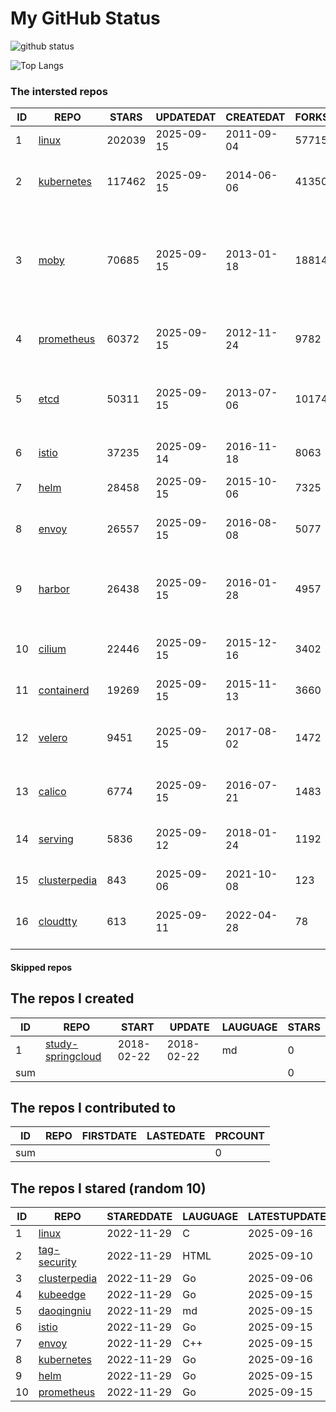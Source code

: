 # My GitHub Status

<img src="https://github-readme-stats-1.yihong0618.vercel.app/api?username=daoqingniu&show_icons=true&&&hide_title=true&count_private=true" alt="github status" />

![Top Langs](https://github-readme-stats-1.yihong0618.vercel.app/api/top-langs/?username=daoqingniu&layout=compact)

<!--START_SECTION:github_repos-->
### The intersted repos
| ID |                              REPO                               | STARS  | UPDATEDAT  | CREATEDAT  | FORKSCOUNT |                                                DESCRIPTIONS                                                |
|----|-----------------------------------------------------------------|--------|------------|------------|------------|------------------------------------------------------------------------------------------------------------|
|  1 | [linux](https://github.com/torvalds/linux)                      | 202039 | 2025-09-15 | 2011-09-04 |      57715 | Linux kernel source tree                                                                                   |
|  2 | [kubernetes](https://github.com/kubernetes/kubernetes)          | 117462 | 2025-09-15 | 2014-06-06 |      41350 | Production-Grade Container Scheduling and Management                                                       |
|  3 | [moby](https://github.com/moby/moby)                            |  70685 | 2025-09-15 | 2013-01-18 |      18814 | The Moby Project - a collaborative project for the container ecosystem to assemble container-based systems |
|  4 | [prometheus](https://github.com/prometheus/prometheus)          |  60372 | 2025-09-15 | 2012-11-24 |       9782 | The Prometheus monitoring system and time series database.                                                 |
|  5 | [etcd](https://github.com/etcd-io/etcd)                         |  50311 | 2025-09-15 | 2013-07-06 |      10174 | Distributed reliable key-value store for the most critical data of a distributed system                    |
|  6 | [istio](https://github.com/istio/istio)                         |  37235 | 2025-09-14 | 2016-11-18 |       8063 | Connect, secure, control, and observe services.                                                            |
|  7 | [helm](https://github.com/helm/helm)                            |  28458 | 2025-09-15 | 2015-10-06 |       7325 | The Kubernetes Package Manager                                                                             |
|  8 | [envoy](https://github.com/envoyproxy/envoy)                    |  26557 | 2025-09-15 | 2016-08-08 |       5077 | Cloud-native high-performance edge/middle/service proxy                                                    |
|  9 | [harbor](https://github.com/goharbor/harbor)                    |  26438 | 2025-09-15 | 2016-01-28 |       4957 | An open source trusted cloud native registry project that stores, signs, and scans content.                |
| 10 | [cilium](https://github.com/cilium/cilium)                      |  22446 | 2025-09-15 | 2015-12-16 |       3402 | eBPF-based Networking, Security, and Observability                                                         |
| 11 | [containerd](https://github.com/containerd/containerd)          |  19269 | 2025-09-15 | 2015-11-13 |       3660 | An open and reliable container runtime                                                                     |
| 12 | [velero](https://github.com/vmware-tanzu/velero)                |   9451 | 2025-09-15 | 2017-08-02 |       1472 | Backup and migrate Kubernetes applications and their persistent volumes                                    |
| 13 | [calico](https://github.com/projectcalico/calico)               |   6774 | 2025-09-15 | 2016-07-21 |       1483 | Cloud native networking and network security                                                               |
| 14 | [serving](https://github.com/knative/serving)                   |   5836 | 2025-09-12 | 2018-01-24 |       1192 | Kubernetes-based, scale-to-zero, request-driven compute                                                    |
| 15 | [clusterpedia](https://github.com/clusterpedia-io/clusterpedia) |    843 | 2025-09-06 | 2021-10-08 |        123 | The Encyclopedia of Kubernetes clusters                                                                    |
| 16 | [cloudtty](https://github.com/cloudtty/cloudtty)                |    613 | 2025-09-11 | 2022-04-28 |         78 | A Friendly Kubernetes CloudShell (Web Terminal) !                                                          |



#### Skipped repos
<!--END_SECTION:github_repos-->

<!--START_SECTION:my_github-->
## The repos I created
| ID  |                                 REPO                                 |   START    |   UPDATE   | LAUGUAGE | STARS |
|-----|----------------------------------------------------------------------|------------|------------|----------|-------|
|   1 | [study-springcloud](https://github.com/daoqingniu/study-springcloud) | 2018-02-22 | 2018-02-22 | md       |     0 |
| sum |                                                                      |            |            |          |     0 |

## The repos I contributed to
| ID  | REPO | FIRSTDATE | LASTEDATE | PRCOUNT |
|-----|------|-----------|-----------|---------|
| sum |      |           |           |       0 |

## The repos I stared (random 10)
| ID |                              REPO                               | STAREDDATE | LAUGUAGE | LATESTUPDATE |
|----|-----------------------------------------------------------------|------------|----------|--------------|
|  1 | [linux](https://github.com/torvalds/linux)                      | 2022-11-29 | C        | 2025-09-16   |
|  2 | [tag-security](https://github.com/cncf/tag-security)            | 2022-11-29 | HTML     | 2025-09-10   |
|  3 | [clusterpedia](https://github.com/clusterpedia-io/clusterpedia) | 2022-11-29 | Go       | 2025-09-06   |
|  4 | [kubeedge](https://github.com/kubeedge/kubeedge)                | 2022-11-29 | Go       | 2025-09-15   |
|  5 | [daoqingniu](https://github.com/daoqingniu/daoqingniu)          | 2022-11-29 | md       | 2025-09-15   |
|  6 | [istio](https://github.com/istio/istio)                         | 2022-11-29 | Go       | 2025-09-15   |
|  7 | [envoy](https://github.com/envoyproxy/envoy)                    | 2022-11-29 | C++      | 2025-09-15   |
|  8 | [kubernetes](https://github.com/kubernetes/kubernetes)          | 2022-11-29 | Go       | 2025-09-16   |
|  9 | [helm](https://github.com/helm/helm)                            | 2022-11-29 | Go       | 2025-09-15   |
| 10 | [prometheus](https://github.com/prometheus/prometheus)          | 2022-11-29 | Go       | 2025-09-15   |

<!--END_SECTION:my_github-->
